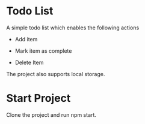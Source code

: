 # Todo List

A simple todo list which enables the following actions

- Add item

- Mark item as complete

- Delete Item

The project also supports local storage.

# Start Project

Clone the project and run npm start.
